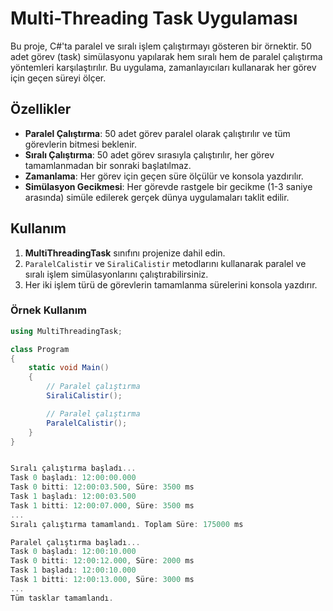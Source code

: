 # Multi-Threading Task Uygulaması

Bu proje, C#'ta paralel ve sıralı işlem çalıştırmayı gösteren bir örnektir. 50 adet görev (task) simülasyonu yapılarak hem sıralı hem de paralel çalıştırma yöntemleri karşılaştırılır. Bu uygulama, zamanlayıcıları kullanarak her görev için geçen süreyi ölçer.

## Özellikler

- **Paralel Çalıştırma**: 50 adet görev paralel olarak çalıştırılır ve tüm görevlerin bitmesi beklenir.
- **Sıralı Çalıştırma**: 50 adet görev sırasıyla çalıştırılır, her görev tamamlanmadan bir sonraki başlatılmaz.
- **Zamanlama**: Her görev için geçen süre ölçülür ve konsola yazdırılır.
- **Simülasyon Gecikmesi**: Her görevde rastgele bir gecikme (1-3 saniye arasında) simüle edilerek gerçek dünya uygulamaları taklit edilir.

## Kullanım

1. **MultiThreadingTask** sınıfını projenize dahil edin.
2. `ParalelCalistir` ve `SiraliCalistir` metodlarını kullanarak paralel ve sıralı işlem simülasyonlarını çalıştırabilirsiniz.
3. Her iki işlem türü de görevlerin tamamlanma sürelerini konsola yazdırır.

### Örnek Kullanım

```csharp
using MultiThreadingTask;

class Program
{
    static void Main()
    {
        // Paralel çalıştırma
        SiraliCalistir();

        // Paralel çalıştırma
        ParalelCalistir();
    }
}


Sıralı çalıştırma başladı...
Task 0 başladı: 12:00:00.000
Task 0 bitti: 12:00:03.500, Süre: 3500 ms
Task 1 başladı: 12:00:03.500
Task 1 bitti: 12:00:07.000, Süre: 3500 ms
...
Sıralı çalıştırma tamamlandı. Toplam Süre: 175000 ms

Paralel çalıştırma başladı...
Task 0 başladı: 12:00:10.000
Task 0 bitti: 12:00:12.000, Süre: 2000 ms
Task 1 başladı: 12:00:10.000
Task 1 bitti: 12:00:13.000, Süre: 3000 ms
...
Tüm tasklar tamamlandı.
